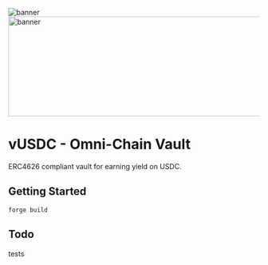 ![banner](https://i.pinimg.com/736x/fa/51/f8/fa51f854fb3a3028f33e8cf5825df32f.jpg)
<img src="https://i.pinimg.com/736x/fa/51/f8/fa51f854fb3a3028f33e8cf5825df32f.jpg" alt="banner" height="200" width="700"/>
# vUSDC - Omni-Chain Vault
ERC4626 compliant vault for earning yield on USDC.
## Getting Started
```
forge build
```
## Todo
tests

